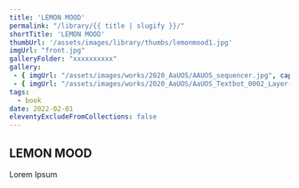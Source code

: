 ```yaml
---
title: 'LEMON MOOD'
permalink: "/library/{{ title | slugify }}/"
shortTitle: 'LEMON MOOD'
thumbUrl: '/assets/images/library/thumbs/lemonmood1.jpg'
imgUrl: "front.jpg"
galleryFolder: "xxxxxxxxxx"
gallery:
 - { imgUrl: "/assets/images/works/2020_AaUOS/AAUOS_sequencer.jpg", caption: "" }
 - { imgUrl: "/assets/images/works/2020_AaUOS/AaUOS_Textbot_0002_Layer-20.jpg", caption: "" }
tags:
  - book
date: 2022-02-01
eleventyExcludeFromCollections: false
---
```



<h2>LEMON MOOD</h2>
<p>Lorem Ipsum</p>